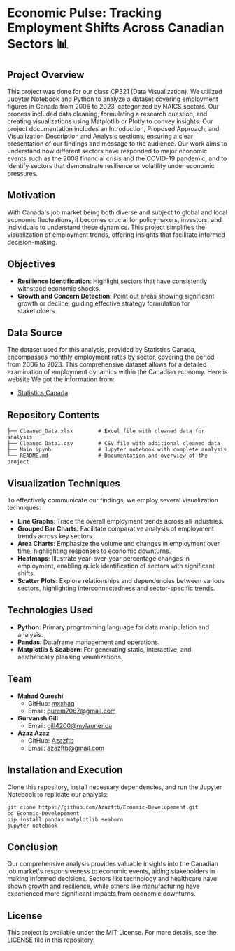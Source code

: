 # Economic Pulse: Tracking Employment Shifts Across Canadian Sectors 📊
## Project Overview
This project was done for our class CP321 (Data Visualization). We utilized Jupyter Notebook and Python to analyze a dataset covering employment figures in Canada from 2006 to 2023, categorized by NAICS sectors. Our process included data cleaning, formulating a research question, and creating visualizations using Matplotlib or Plotly to convey insights. Our project documentation includes an Introduction, Proposed Approach, and Visualization Description and Analysis sections, ensuring a clear presentation of our findings and message to the audience.
Our work aims to understand how different sectors have responded to major economic events such as the 2008 financial crisis and the COVID-19 pandemic, and to identify sectors that demonstrate resilience or volatility under economic pressures.

## Motivation
With Canada's job market being both diverse and subject to global and local economic fluctuations, it becomes crucial for policymakers, investors, and individuals to understand these dynamics. This project simplifies the visualization of employment trends, offering insights that facilitate informed decision-making.

## Objectives
- **Resilience Identification**: Highlight sectors that have consistently withstood economic shocks.
- **Growth and Concern Detection**: Point out areas showing significant growth or decline, guiding effective strategy formulation for stakeholders.

## Data Source
The dataset used for this analysis, provided by Statistics Canada, encompasses monthly employment rates by sector, covering the period from 2006 to 2023. This comprehensive dataset allows for a detailed examination of employment dynamics within the Canadian economy.
Here is website We got the information from:
- [Statistics Canada](https://www150.statcan.gc.ca/t1/tbl1/en/tv.action?pid=1410039201&pickMembers%5B0%5D=1.1&cubeTimeFrame.startYear=2006&cubeTimeFrame.endYear=2023&referencePeriods=20060101%2C20230101)


## Repository Contents
```plaintext
├── Cleaned_Data.xlsx        # Excel file with cleaned data for analysis
├── Cleaned_Data1.csv        # CSV file with additional cleaned data
├── Main.ipynb               # Jupyter notebook with complete analysis
└── README.md                # Documentation and overview of the project
```
## Visualization Techniques
To effectively communicate our findings, we employ several visualization techniques:
- **Line Graphs**: Trace the overall employment trends across all industries.
- **Grouped Bar Charts**: Facilitate comparative analysis of employment trends across key sectors.
- **Area Charts**: Emphasize the volume and changes in employment over time, highlighting responses to economic downturns.
- **Heatmaps**: Illustrate year-over-year percentage changes in employment, enabling quick identification of sectors with significant shifts.
- **Scatter Plots**: Explore relationships and dependencies between various sectors, highlighting interconnectedness and sector-specific trends.

## Technologies Used
- **Python**: Primary programming language for data manipulation and analysis.
- **Pandas**: Dataframe management and operations.
- **Matplotlib & Seaborn**: For generating static, interactive, and aesthetically pleasing visualizations.

## Team
- **Mahad Qureshi**
  - GitHub: [mxxhaq](https://github.com/mxxhaq)
  - Email: [qurem7067@gmail.com](mailto:qurem7067@gmail.com)
- **Gurvansh Gill**
  - Email: [gill4200@mylaurier.ca](mailto:gill4200@mylaurier.ca)
- **Azaz Azaz**
  - GitHub: [Azazftb]([https://github.com/azazftb])
  - Email: [azazftb@gmail.com](mailto:azazftb@gmail.com)

## Installation and Execution
Clone this repository, install necessary dependencies, and run the Jupyter Notebook to replicate our analysis:
```console
git clone https://github.com/Azazftb/Econmic-Developement.git
cd Econmic-Developement
pip install pandas matplotlib seaborn
jupyter notebook
```

## Conclusion
Our comprehensive analysis provides valuable insights into the Canadian job market's responsiveness to economic events, aiding stakeholders in making informed decisions. Sectors like technology and healthcare have shown growth and resilience, while others like manufacturing have experienced more significant impacts from economic downturns.

## License
This project is available under the MIT License. For more details, see the LICENSE file in this repository.
